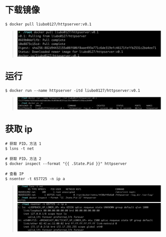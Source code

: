 # 下载镜像

```shell
$ docker pull liubo0127/httpserver:v0.1
```

> ![拉取镜像](./images/pull_image.png)

# 运行

```shell
$ docker run --name httpserver -itd liubo0127/httpserver:v0.1
```

> ![运行](./images/run.png)

# 获取 ip

```shell
# 获取 PID，方法 1
$ lsns -t net

# 获取 PID，方法 2
$ docker inspect --format "{{ .State.Pid }}" httpserver

# 查看 IP
$ nsenter -t 657725 -n ip a
```

> ![获取 PID](./images/get_pid.png)
> ![获取 IP](./images/get_ip.png)